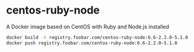 # centos-ruby-node
A Docker image based on CentOS with Ruby and Node.js installed

```bash
docker build -t registry.foobar.com/centos-ruby-node:6.6-2.2.0-5.1.0
docker push registry.foobar.com/centos-ruby-node:6.6-2.2.0-5.1.0
```
